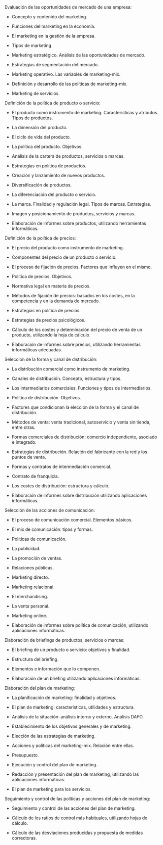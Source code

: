Evaluación de las oportunidades de mercado de una empresa:

- Concepto y contenido del marketing.

- Funciones del marketing en la economía.

- El marketing en la gestión de la empresa.

- Tipos de marketing.

- Marketing estratégico. Análisis de las oportunidades de mercado.

- Estrategias de segmentación del mercado.

- Marketing operativo. Las variables de marketing-mix.

- Definición y desarrollo de las políticas de marketing-mix.

- Marketing de servicios.

Definición de la política de producto o servicio:

- El producto como instrumento de marketing. Características y atributos. Tipos de productos.

- La dimensión del producto.

- El ciclo de vida del producto.

- La política del producto. Objetivos.

- Análisis de la cartera de productos, servicios o marcas.

- Estrategias en política de productos.

- Creación y lanzamiento de nuevos productos.

- Diversificación de productos.

- La diferenciación del producto o servicio.

- La marca. Finalidad y regulación legal. Tipos de marcas. Estrategias.

- Imagen y posicionamiento de productos, servicios y marcas.

- Elaboración de informes sobre productos, utilizando herramientas informáticas.

Definición de la política de precios:

- El precio del producto como instrumento de marketing.

- Componentes del precio de un producto o servicio.

- El proceso de fijación de precios. Factores que influyen en el mismo.

- Política de precios. Objetivos.

- Normativa legal en materia de precios.

- Métodos de fijación de precios: basados en los costes, en la competencia y en la demanda de mercado.

- Estrategias en política de precios.

- Estrategias de precios psicológicos.

- Cálculo de los costes y determinación del precio de venta de un producto, utilizando la hoja de cálculo.

- Elaboración de informes sobre precios, utilizando herramientas informáticas adecuadas.

Selección de la forma y canal de distribución:

- La distribución comercial como instrumento de marketing.

- Canales de distribución. Concepto, estructura y tipos.

- Los intermediarios comerciales. Funciones y tipos de intermediarios.

- Política de distribución. Objetivos.

- Factores que condicionan la elección de la forma y el canal de distribución.

- Métodos de venta: venta tradicional, autoservicio y venta sin tienda, entre otras.

- Formas comerciales de distribución: comercio independiente, asociado e integrado.

- Estrategias de distribución. Relación del fabricante con la red y los puntos de venta.

- Formas y contratos de intermediación comercial.

- Contrato de franquicia.

- Los costes de distribución: estructura y cálculo.

- Elaboración de informes sobre distribución utilizando aplicaciones informáticas.

Selección de las acciones de comunicación:

- El proceso de comunicación comercial. Elementos básicos.

- El mix de comunicación: tipos y formas.

- Políticas de comunicación.

- La publicidad.

- La promoción de ventas.

- Relaciones públicas.

- Marketing directo.

- Marketing relacional.

- El merchandising.

- La venta personal.

- Marketing online.

- Elaboración de informes sobre política de comunicación, utilizando aplicaciones informáticas.

Elaboración de briefings de productos, servicios o marcas:

- El briefing de un producto o servicio: objetivos y finalidad.

- Estructura del briefing.

- Elementos e información que lo componen.

- Elaboración de un briefing utilizando aplicaciones informáticas.

Elaboración del plan de marketing:

- La planificación de marketing: finalidad y objetivos.

- El plan de marketing: características, utilidades y estructura.

- Análisis de la situación: análisis interno y externo. Análisis DAFO.

- Establecimiento de los objetivos generales y de marketing.

- Elección de las estrategias de marketing.

- Acciones y políticas del marketing-mix. Relación entre ellas.

- Presupuesto.

- Ejecución y control del plan de marketing.

- Redacción y presentación del plan de marketing, utilizando las aplicaciones informáticas.

- El plan de marketing para los servicios.

Seguimiento y control de las políticas y acciones del plan de marketing:

- Seguimiento y control de las acciones del plan de marketing.

- Cálculo de los ratios de control más habituales, utilizando hojas de cálculo.

- Cálculo de las desviaciones producidas y propuesta de medidas correctoras.